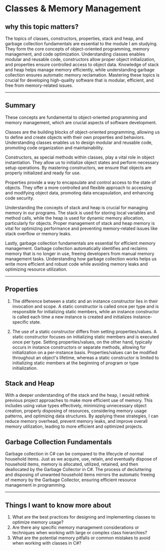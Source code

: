 # Classes & Memory Management

## why this topic matters?

The topics of classes, constructors, properties, stack and heap, and garbage collection fundamentals are essential to the module I am studying. They form the core concepts of object-oriented programming, memory management, and code optimization. Understanding classes enables modular and reusable code, constructors allow proper object initialization, and properties ensure controlled access to object data. Knowledge of stack and heap helps manage memory efficiently, while understanding garbage collection ensures automatic memory reclamation. Mastering these topics is crucial for developing high-quality software that is modular, efficient, and free from memory-related issues.

--- 

## Summary

These concepts are fundamental to object-oriented programming and memory management, which are crucial aspects of software development.

Classes are the building blocks of object-oriented programming, allowing us to define and create objects with their own properties and behaviors. Understanding classes enables us to design modular and reusable code, promoting code organization and maintainability.

Constructors, as special methods within classes, play a vital role in object instantiation. They allow us to initialize object states and perform necessary setup operations. By mastering constructors, we ensure that objects are properly initialized and ready for use.

Properties provide a way to encapsulate and control access to the state of objects. They offer a more controlled and flexible approach to accessing and modifying object data, promoting data encapsulation, and enhancing code security.

Understanding the concepts of stack and heap is crucial for managing memory in our programs. The stack is used for storing local variables and method calls, while the heap is used for dynamic memory allocation, particularly for objects. Proper management of stack and heap memory is vital for optimizing performance and preventing memory-related issues like stack overflow or memory leaks.

Lastly, garbage collection fundamentals are essential for efficient memory management. Garbage collection automatically identifies and reclaims memory that is no longer in use, freeing developers from manual memory management tasks. Understanding how garbage collection works helps us write more efficient and robust code while avoiding memory leaks and optimizing resource utilization.

---

## Properties

1. The difference between a static and an instance constructor lies in their invocation and scope. A static constructor is called once per type and is responsible for initializing static members, while an instance constructor is called each time a new instance is created and initializes instance-specific state.

2. The use of a static constructor differs from setting properties/values. A static constructor focuses on initializing static members and is executed once per type. Setting properties/values, on the other hand, typically occurs in instance constructors or separate methods, allowing for initialization on a per-instance basis. Properties/values can be modified throughout an object's lifetime, whereas a static constructor is limited to initializing static members at the beginning of program or type initialization.


## Stack and Heap

With a deeper understanding of the stack and the heap, I would rethink previous project approaches to make more efficient use of memory. This includes using value types effectively, minimizing unnecessary object creation, properly disposing of resources, considering memory usage patterns, and optimizing data structures. By applying these strategies, I can reduce memory overhead, prevent memory leaks, and improve overall memory utilization, leading to more efficient and optimized projects.

## Garbage Collection Fundamentals

Garbage collection in C# can be compared to the lifecycle of normal household items. Just as we acquire, use, retain, and eventually dispose of household items, memory is allocated, utilized, retained, and then deallocated by the Garbage Collector in C#. The process of decluttering and disposing of unwanted household items mirrors the automatic freeing of memory by the Garbage Collector, ensuring efficient resource management in programming.


---


## Things I want to know more about


1. What are the best practices for designing and implementing classes to optimize memory usage?
2. Are there any specific memory management considerations or techniques when working with large or complex class hierarchies?
3. What are the potential memory pitfalls or common mistakes to avoid when working with classes in C#?